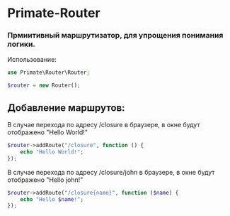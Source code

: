 # Primate-Router

### Прмиитивный маршрутизатор, для упрощения понимания логики.

Использование:

```php
use Primate\Router\Router;

$router = new Router();
```

## Добавление маршрутов:

В случае перехода по адресу /closure в браузере,
в окне будут отображено "Hello World!"
```php
$router->addRoute("/closure", function () {
    echo "Hello World!";
});
```
В случае перехода по адресу /closure/john в браузере,
в окне будут отображено "Hello john!"
```php
$router->addRoute("/closure{name}", function ($name) {
    echo "Hello $name!";
});
```

